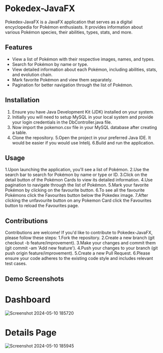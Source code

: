# Pokedex-JavaFX

Pokedex-JavaFX is a JavaFX application that serves as a digital encyclopedia for Pokémon enthusiasts. It provides information about various Pokémon species, their abilities, types, stats, and more.

## Features

- View a list of Pokémon with their respective images, names, and types.
- Search for Pokémon by name or type.
- View detailed information about each Pokémon, including abilities, stats, and evolution chain.
- Mark favorite Pokémon and view them separately.
- Pagination for better navigation through the list of Pokémon.

## Installation

1. Ensure you have Java Development Kit (JDK) installed on your system.
2. Initially you will need to setup MySQL in your local system and provide your login credentials in the DbController.java file.
3. Now import the pokemon.csv file in your MySQL database after creating a table.
4. Clone the repository.
5.Open the project in your preferred Java IDE. It would be easier if you would use Intelij.
6.Build and run the application.

## Usage

1.Upon launching the application, you'll see a list of Pokémon.
2.Use the search bar to search for Pokémon by name or type or ID.
3.Click on the detail button of the Pokémon Cards to view its detailed information.
4.Use pagination to navigate through the list of Pokémon.
5.Mark your favorite Pokémon by clicking on the favourite button.
6.To see all the favourite Pokémons click the Favourites button below the Pokedex image.
7.After clicking the unfavourite button on any Pokemon Card click the Favourites button to reload the Favourites page.

## Contributions

Contributions are welcome! If you'd like to contribute to Pokedex-JavaFX, please follow these steps:
1.Fork the repository.
2.Create a new branch (git checkout -b feature/improvement).
3.Make your changes and commit them (git commit -am 'Add new feature').
4.Push your changes to your branch (git push origin feature/improvement).
5.Create a new Pull Request.
6.Please ensure your code adheres to the existing code style and includes relevant test cases.

## Demo Screenshots

# Dashboard

![Screenshot 2024-05-10 185720](https://github.com/Hasib-39/Pokedex-javafx/assets/111696693/ababb259-db8e-4647-8f2d-f43758b1fc19)

# Details Page

![Screenshot 2024-05-10 185945](https://github.com/Hasib-39/Pokedex-javafx/assets/111696693/ce97cad2-9ae1-4bf6-bdd5-9939d2fed227)
